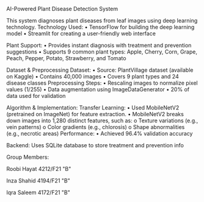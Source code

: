 AI-Powered Plant Disease Detection System

This system diagnoses plant diseases from leaf images using deep learning technology.
Technology Used:
•	TensorFlow for building the deep learning model
•	Streamlit for creating a user-friendly web interface

Plant Support:
•	Provides instant diagnosis with treatment and prevention suggestions
•	Supports 9 common plant types:
  Apple, Cherry, Corn, Grape, Peach, Pepper, Potato, Strawberry, and Tomato 
  
Dataset & Preprocessing
Dataset:
•	Source: PlantVillage dataset (available on Kaggle)
•	Contains 40,000 images
•	Covers 9 plant types and 24 disease classes
Preprocessing Steps:
•	Rescaling images to normalize pixel values (1/255)
•	Data augmentation using ImageDataGenerator
•	20% of data used for validation

Algorithm & Implementation:
Transfer Learning:
•	Used MobileNetV2 (pretrained on ImageNet) for feature extraction.
•	MobileNetV2 breaks down images into 1,280 distinct features, such as:
o	Texture variations (e.g., vein patterns)
o	Color gradients (e.g., chlorosis)
o	Shape abnormalities (e.g., necrotic areas)
Performance:
•	Achieved 96.4% validation accuracy

Backend:
Uses SQLite database to store treatment and prevention info

Group Members:

Roobi Hayat    4212/F21 "B"

Inza Shahid    4194/F21 "B"

Iqra Saleem    4172/F21 "B"
